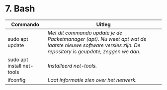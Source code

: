 # 7. Bash

Commando | Uitleg
--- | ---
sudo apt update | _Met dit commando update je de Packetmanager (apt). Nu weet apt wat de laatste nieuwe software versies zijn. De repository is geupdate, zeggen we dan._
sudo apt install net-tools | _Installeerd net-tools._
ifconfig |_Laat informatie zien over het netwerk._